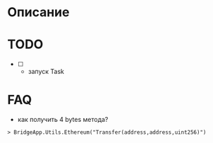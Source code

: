 # Описание

# TODO

- [ ] - запуск Task 

# FAQ

- как получить 4 bytes метода? 
```
> BridgeApp.Utils.Ethereum("Transfer(address,address,uint256)")
```